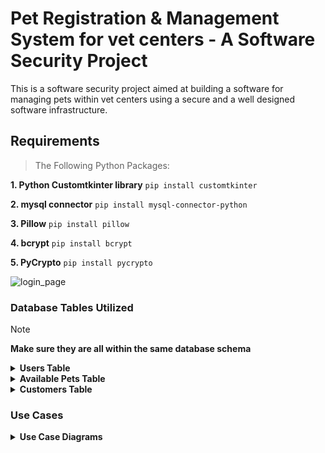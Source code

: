 # Pet Registration & Management System for vet centers - A Software Security Project

This is a software security project aimed at building a software for managing pets within vet centers using a secure and a well designed software infrastructure.
## Requirements

> The Following Python Packages:

**1. Python Customtkinter library**
```pip install customtkinter```

**2. mysql connector**
```pip install mysql-connector-python```

**3. Pillow**
```pip install pillow```

**4. bcrypt**
```pip install bcrypt```

**5. PyCrypto**
```pip install pycrypto```

![login_page](https://github.com/shahedmehdawi/Desktop-application/assets/140253527/56814f13-e45e-46bc-a848-c57a2892186f)

### Database Tables Utilized
> [!NOTE]
> **Make sure they are all within the same database schema**
<details>
<summary><b>Users Table</b></summary>
<pre>
CREATE TABLE users (
    UID INT PRIMARY KEY AUTO_INCREMENT,
    username VARCHAR(255) NOT NULL UNIQUE,
    password_hash VARCHAR(255) NOT NULL,
    name VARCHAR(255) NOT NULL,
    email VARCHAR(255) NOT NULL UNIQUE,  #Add email for user contact
    salt BINARY(16) NOT NULL,  #Move salt before role
    role ENUM('normal_user', 'doctor', 'admin') NOT NULL DEFAULT 'normal_user'
);
</pre>
</details>

<details>
<summary><b>Available Pets Table</b></summary>
<pre>
CREATE TABLE pets (
        id INT AUTO_INCREMENT PRIMARY KEY,
        name VARCHAR(255) NOT NULL,
        species VARCHAR(255) NOT NULL,
        age VARCHAR(50) NOT NULL,
        image_path VARCHAR(255) NOT NULL
);
</pre>
</details>

<details>
<summary><b>Customers Table</b></summary>
<pre>
CREATE TABLE customer (
    id INT AUTO_INCREMENT PRIMARY KEY,
    name VARCHAR(255) NOT NULL,
    email VARCHAR(255) NOT NULL,
    location VARCHAR(255) NOT NULL,
    adopted_pet VARCHAR(255) NOT NULL
);
</pre>
</details>



### Use Cases
<details>
<summary><b>Use Case Diagrams</b></summary>

<img src="https://github.com/shahedmehdawi/Desktop-application/blob/master/Assets_Cat/Diagrams/Customer%20Use%20Cases.png" width="100" height="100")

<img src="./Assets_Cat/Diagrams/Doctor%20Use%20Cases.png" width="100" height="100")

<img src="./Assets_Cat/Diagrams/Admin%20Use%20Cases.png" width="100" height="100")

</details>
